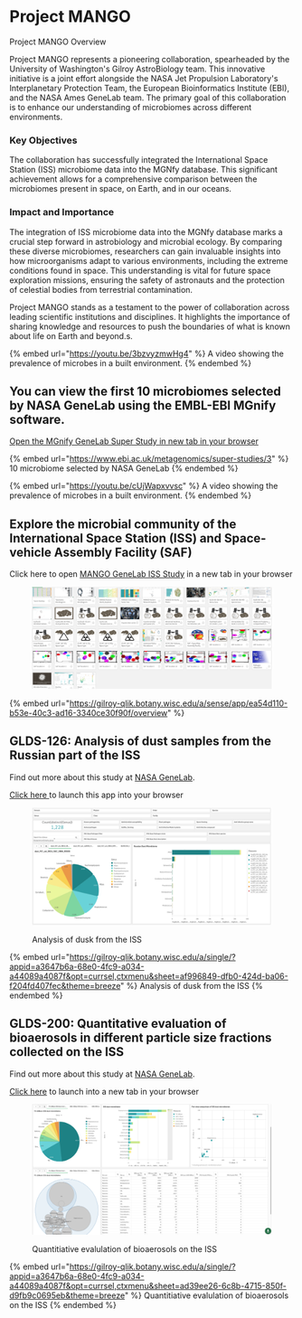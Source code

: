# Project MANGO

Project MANGO Overview

Project MANGO represents a pioneering collaboration, spearheaded by the University of Washington's Gilroy AstroBiology team. This innovative initiative is a joint effort alongside the NASA Jet Propulsion Laboratory's Interplanetary Protection Team, the European Bioinformatics Institute (EBI), and the NASA Ames GeneLab team. The primary goal of this collaboration is to enhance our understanding of microbiomes across different environments.

### Key Objectives

The collaboration has successfully integrated the International Space Station (ISS) microbiome data into the MGNfy database. This significant achievement allows for a comprehensive comparison between the microbiomes present in space, on Earth, and in our oceans.

### Impact and Importance

The integration of ISS microbiome data into the MGNfy database marks a crucial step forward in astrobiology and microbial ecology. By comparing these diverse microbiomes, researchers can gain invaluable insights into how microorganisms adapt to various environments, including the extreme conditions found in space. This understanding is vital for future space exploration missions, ensuring the safety of astronauts and the protection of celestial bodies from terrestrial contamination.

Project MANGO stands as a testament to the power of collaboration across leading scientific institutions and disciplines. It highlights the importance of sharing knowledge and resources to push the boundaries of what is known about life on Earth and beyond.s.

{% embed url="https://youtu.be/3bzvyzmwHg4" %}
&#x20;A video showing the prevalence of microbes in a built environment.
{% endembed %}

## You can view the first 10 microbiomes selected by NASA GeneLab using the EMBL-EBI MGnify software.  <a href="#h.6720nbam36y2_l" id="h.6720nbam36y2_l"></a>

[Open the MGnify GeneLab Super Study in new tab in your browser](https://www.ebi.ac.uk/metagenomics/super-studies/3)

{% embed url="https://www.ebi.ac.uk/metagenomics/super-studies/3" %}
10 microbiome selected by NASA GeneLab&#x20;
{% endembed %}

{% embed url="https://youtu.be/cUjWapxvvsc" %}
A video showing the prevalence of microbes in a built environment.
{% endembed %}

## Explore the microbial community of the International Space Station (ISS) and Space-vehicle Assembly Facility (SAF) <a href="#h.65p5735u9snz_l" id="h.65p5735u9snz_l"></a>

Click here to open [MANGO GeneLab ISS Study](https://gilroy-qlik.botany.wisc.edu/a/sense/app/ea54d110-b53e-40c3-ad16-3340ce30f90f/overview) in a new tab in your browser

<figure><img src="../.gitbook/assets/image (1) (1) (1) (1) (1) (1) (1).png" alt=""><figcaption></figcaption></figure>

{% embed url="https://gilroy-qlik.botany.wisc.edu/a/sense/app/ea54d110-b53e-40c3-ad16-3340ce30f90f/overview" %}

## &#x20;<a href="#h.ar5crtdux1p3_l" id="h.ar5crtdux1p3_l"></a>

## GLDS-126: Analysis of dust samples from the Russian part of the ISS <a href="#h.ar5crtdux1p3_l" id="h.ar5crtdux1p3_l"></a>

Find out more about this study at [NASA GeneLab](https://genelab-data.ndc.nasa.gov/genelab/accession/GLDS-126/).

[Click here ](https://gilroy-qlik.botany.wisc.edu/a/single/?appid=a3647b6a-68e0-4fc9-a034-a44089a4087f\&opt=currsel,ctxmenu\&sheet=af996849-dfb0-424d-ba06-f204fd407fec\&theme=breeze)to launch this app into your browser

<figure><img src="../.gitbook/assets/image (1) (1) (1) (1) (1) (1) (1) (1).png" alt=""><figcaption><p>Analysis of dusk from the ISS</p></figcaption></figure>

{% embed url="https://gilroy-qlik.botany.wisc.edu/a/single/?appid=a3647b6a-68e0-4fc9-a034-a44089a4087f&opt=currsel,ctxmenu&sheet=af996849-dfb0-424d-ba06-f204fd407fec&theme=breeze" %}
Analysis of dusk from the ISS
{% endembed %}

## &#x20;<a href="#h.8zpfbd2v0dt0_l" id="h.8zpfbd2v0dt0_l"></a>

## GLDS-200: Quantitative evaluation of bioaerosols in different particle size fractions collected on the ISS <a href="#h.8zpfbd2v0dt0_l" id="h.8zpfbd2v0dt0_l"></a>

Find out more about this study at [NASA GeneLab](https://genelab-data.ndc.nasa.gov/genelab/accession/GLDS-200/).

[Click here](https://gilroy-qlik.botany.wisc.edu/a/single/?appid=a3647b6a-68e0-4fc9-a034-a44089a4087f\&opt=currsel,ctxmenu\&sheet=ad39ee26-6c8b-4715-850f-d9fb9c0695eb\&theme=breeze) to launch into a new tab in your browser

<figure><img src="../.gitbook/assets/image (2) (1) (1) (1) (1) (1).png" alt=""><figcaption><p>Quantitiative evalulation of bioaerosols on the ISS</p></figcaption></figure>

{% embed url="https://gilroy-qlik.botany.wisc.edu/a/single/?appid=a3647b6a-68e0-4fc9-a034-a44089a4087f&opt=currsel,ctxmenu&sheet=ad39ee26-6c8b-4715-850f-d9fb9c0695eb&theme=breeze" %}
Quantitiative evalulation of bioaerosols on the ISS
{% endembed %}

## &#x20;<a href="#h.6720nbam36y2_l" id="h.6720nbam36y2_l"></a>

